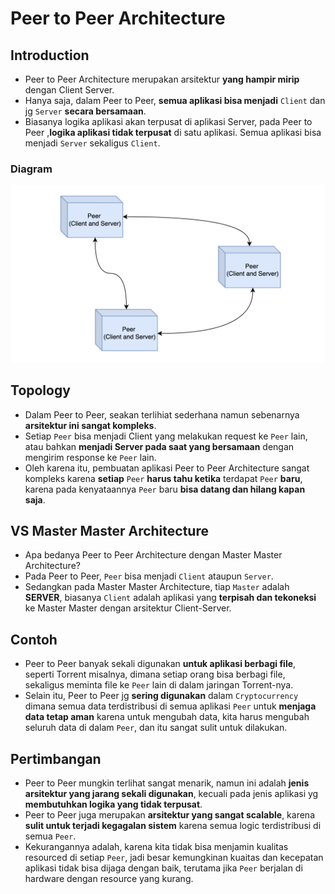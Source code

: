 # Peer to Peer Architecture

## Introduction

- Peer to Peer Architecture merupakan arsitektur **yang hampir mirip** dengan Client Server.
- Hanya saja, dalam Peer to Peer, **semua aplikasi bisa menjadi** `Client` dan jg `Server` **secara bersamaan**.
- Biasanya logika aplikasi akan terpusat di aplikasi Server, pada Peer to Peer ,**logika aplikasi tidak terpusat** di satu aplikasi. Semua aplikasi bisa menjadi `Server` sekaligus `Client`.

### Diagram

![Diagram](./assets/section-10-01.png)

## Topology

- Dalam Peer to Peer, seakan terlihiat sederhana namun sebenarnya **arsitektur ini sangat kompleks**.
- Setiap `Peer` bisa menjadi Client yang melakukan request ke `Peer` lain, atau bahkan **menjadi Server pada saat yang bersamaan** dengan mengirim response ke `Peer` lain.
- Oleh karena itu, pembuatan aplikasi Peer to Peer Architecture sangat kompleks karena **setiap** `Peer` **harus tahu ketika** terdapat `Peer` **baru**, karena pada kenyataannya `Peer` baru **bisa datang dan hilang kapan saja**.

## VS Master Master Architecture

- Apa bedanya Peer to Peer Architecture dengan Master Master Architecture?
- Pada Peer to Peer, `Peer` bisa menjadi `Client` ataupun `Server`.
- Sedangkan pada Master Master Architecture, tiap `Master` adalah **SERVER**, biasanya `Client` adalah aplikasi yang **terpisah dan tekoneksi** ke Master Master dengan arsitektur Client-Server.

## Contoh

- Peer to Peer banyak sekali digunakan **untuk aplikasi berbagi file**, seperti Torrent misalnya, dimana setiap orang bisa berbagi file, sekaligus meminta file ke `Peer` lain di dalam jaringan Torrent-nya.
- Selain itu, Peer to Peer jg **sering digunakan** dalam `Cryptocurrency` dimana semua data terdistribusi di semua aplikasi `Peer` untuk **menjaga data tetap aman** karena untuk mengubah data, kita harus mengubah seluruh data di dalam `Peer`, dan itu sangat sulit untuk dilakukan.

## Pertimbangan

- Peer to Peer mungkin terlihat sangat menarik, namun ini adalah **jenis arsitektur yang jarang sekali digunakan**, kecuali pada jenis aplikasi yg **membutuhkan logika yang tidak terpusat**.
- Peer to Peer juga merupakan **arsitektur yang sangat scalable**, karena **sulit untuk terjadi kegagalan sistem** karena semua logic terdistribusi di semua `Peer`.
- Kekurangannya adalah, karena kita tidak bisa menjamin kualitas resourced di setiap `Peer`, jadi besar kemungkinan kuaitas dan kecepatan aplikasi tidak bisa dijaga dengan baik, terutama jika `Peer` berjalan di hardware dengan resource yang kurang.
